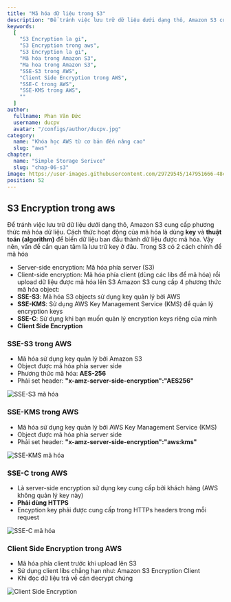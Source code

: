 ```yaml
---
title: "Mã hóa dữ liệu trong S3"
description: "Để tránh việc lưu trữ dữ liệu dưới dạng thô, Amazon S3 cung cấp phương thức mã hóa dữ liệu. Trong S3 có 2 cách chính để mã hóa"
keywords:
  [
    "S3 Encryption la gi",
    "S3 Encryption trong aws",
    "S3 Encryption la gi",
    "Mã hóa trong Amazon S3",
    "Ma hoa trong Amazon S3",
    "SSE-S3 trong AWS",
    "Client Side Encryption trong AWS",
    "SSE-C trong AWS",
    "SSE-KMS trong AWS",
    ""
  ]
author:
  fullname: Phan Văn Đức
  username: ducpv
  avatar: "/configs/author/ducpv.jpg"
category:
  name: "Khóa học AWS từ cơ bản đến nâng cao"
  slug: "aws"
chapter:
  name: "Simple Storage Serivce"
  slug: "chap-06-s3"
image: https://user-images.githubusercontent.com/29729545/147951666-48c6c7af-c3b0-42fd-b434-ed21edcb1f9e.png
position: 52
---
```


## S3 Encryption trong aws

Để tránh việc lưu trữ dữ liệu dưới dạng thô, Amazon S3 cung cấp phương thức mã hóa dữ liệu. Cách thức hoạt động của mã hóa là dùng **key** và **thuật toán (algorithm)** để biến dữ liệu ban đầu thành dữ liệu được mã hóa. Vậy nên, vấn đề cần quan tâm là lưu trữ key ở đâu. Trong S3 có 2 cách chính để mã hóa

- Server-side encryption: Mã hóa phía server (S3)
- Client-side encryption: Mã hóa phía client (dùng các libs để mã hóa) rồi upload dữ liệu được mã hóa lên S3 Amazon S3 cung cấp 4 phương thức mã hóa object:
- **SSE-S3**: Mã hóa S3 objects sử dụng key quản lý bởi AWS
- **SSE-KMS**: Sử dụng AWS Key Management Service (KMS) để quản lý encryption keys
- **SSE-C**: Sử dụng khi bạn muốn quản lý encryption keys riêng của mình
- **Client Side Encryption**

### SSE-S3 trong AWS

- Mã hóa sử dụng key quản lý bởi Amazon S3
- Object được mã hóa phía server side
- Phương thức mã hóa: **AES-256**
- Phải set header: **"x-amz-server-side-encryption":"AES256"**

![SSE-S3 mã hóa](https://user-images.githubusercontent.com/29729545/147951666-48c6c7af-c3b0-42fd-b434-ed21edcb1f9e.png)

### SSE-KMS trong AWS

- Mã hóa sử dụng key quản lý bởi AWS Key Management Service (KMS)
- Object được mã hóa phía server side
- Phải set header: **"x-amz-server-side-encryption":"aws:kms"**

![SSE-KMS mã hóa](https://user-images.githubusercontent.com/29729545/147951666-48c6c7af-c3b0-42fd-b434-ed21edcb1f9e.png)

### SSE-C trong AWS

- Là server-side encryption sử dụng key cung cấp bởi khách hàng (AWS không quản lý key này)
- **Phải dùng HTTPS**
- Encyption key phải được cung cấp trong HTTPs headers trong mỗi request

![SSE-C mã hóa](https://user-images.githubusercontent.com/29729545/147952597-e8809e11-cf3a-4dab-af64-8a15b80a4849.png)

### Client Side Encryption trong AWS

- Mã hóa phía client trước khi upload lên S3
- Sử dụng client libs chẳng hạn như: Amazon S3 Encryption Client
- Khi đọc dữ liệu trả về cần decrypt chúng

![Client Side Encryption](https://user-images.githubusercontent.com/29729545/147953387-1df6f1ad-3e43-4590-9bc1-2555815e23ab.png)

